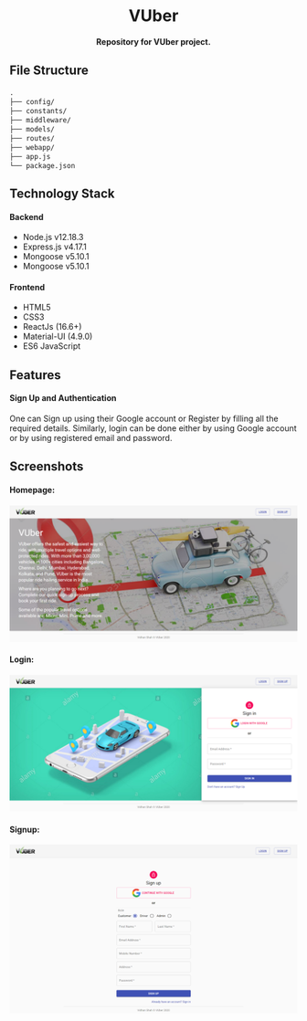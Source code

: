 <h1 align="center">VUber</h1>

<h4 align='center'> Repository for VUber project.</h4>

## File Structure

```
.
├── config/               
├── constants/            
├── middleware/        
├── models/               
├── routes/                 
├── webapp/                 
├── app.js                 
└── package.json
```

## Technology Stack

#### Backend

- Node.js v12.18.3
- Express.js v4.17.1
- Mongoose v5.10.1
- Mongoose v5.10.1

#### Frontend

- HTML5
- CSS3
- ReactJs                 (16.6+)
- Material-UI             (4.9.0)
- ES6 JavaScript


## Features

#### Sign Up and Authentication

One can Sign up using their Google account or Register by filling all the required details.
Similarly, login can be done either by using Google account or by using registered email and password.


## Screenshots

#### Homepage:

![Homepage](/screenshots/home.png)


#### Login:

![Login](/screenshots/login.png)


#### Signup:

![Signup](/screenshots/signup.png)
